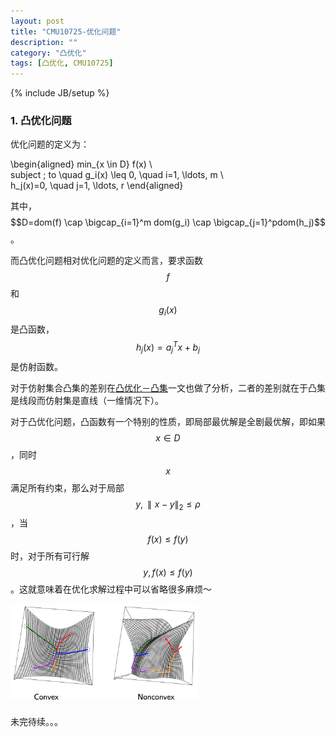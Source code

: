 ```yaml
---
layout: post
title: "CMU10725-优化问题"
description: ""
category: "凸优化"
tags: [凸优化, CMU10725]
---
```

{% include JB/setup %}

### 1. 凸优化问题
优化问题的定义为：

\begin{aligned}
min_{x \in D} f(x) \\\
subject \; to \quad g_i(x) \leq 0, \quad i=1, \ldots, m \\\
h_j(x)=0, \quad j=1, \ldots, r
\end{aligned}

其中，$$D=dom(f) \cap \bigcap_{i=1}^m dom(g_i) \cap \bigcap_{j=1}^pdom(h_j)$$。

而凸优化问题相对优化问题的定义而言，要求函数$$f$$和$$g_i(x)$$是凸函数，$$h_j(x)=a_j^Tx+b_j$$是仿射函数。

对于仿射集合凸集的差别在[凸优化－凸集](http://www.hanlongfei.com/凸优化/2015/05/22/convexset/)一文也做了分析，二者的差别就在于凸集是线段而仿射集是直线（一维情况下）。

对于凸优化问题，凸函数有一个特别的性质，即局部最优解是全剧最优解，即如果$$x \in D$$，同时$$x$$满足所有约束，那么对于局部$$y,\parallel x-y \parallel_2 \leq \rho$$，当$$f(x) \leq f(y)$$时，对于所有可行解$$y, f(x) \leq f(y)$$。这就意味着在优化求解过程中可以省略很多麻烦～

<img src="/img/R/cmu10725/localminima.jpg" width="300"/>

未完待续。。。